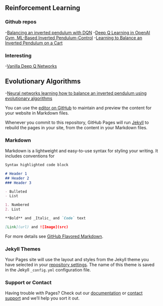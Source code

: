 ## Reinforcement Learning

### Github repos

-[Balancing an inverted pendulum with DQN](https://github.com/yotamish/Balancing-an-inverted-pendulum-with-DQN)
-[Deep Q Learning in OpenAI Gym, ML-Based Inverted Pendulum-Control](https://github.com/WilliamJacobs0/ML-Based-Inverted-Pendulum-Control)
-[Learning to Balance an Inverted Pendulum on a Cart](https://github.com/mohsen-imani/Balancing-an-Inverted-Pendulum)

### Interesting

-[Vanilla Deep Q Networks](https://towardsdatascience.com/dqn-part-1-vanilla-deep-q-networks-6eb4a00febfb)

## Evolutionary Algorithms

-[Neural networks learning how to balance an inverted pendulum using evolutionary algorithms](https://github.com/e-dorigatti/inverted-pendulum)


You can use the [editor on GitHub](https://github.com/Theta-Pi/Theta-Pi.github.io/edit/master/index.md) to maintain and preview the content for your website in Markdown files.

Whenever you commit to this repository, GitHub Pages will run [Jekyll](https://jekyllrb.com/) to rebuild the pages in your site, from the content in your Markdown files.

### Markdown

Markdown is a lightweight and easy-to-use syntax for styling your writing. It includes conventions for

```markdown
Syntax highlighted code block

# Header 1
## Header 2
### Header 3

- Bulleted
- List

1. Numbered
2. List

**Bold** and _Italic_ and `Code` text

[Link](url) and ![Image](src)
```

For more details see [GitHub Flavored Markdown](https://guides.github.com/features/mastering-markdown/).

### Jekyll Themes

Your Pages site will use the layout and styles from the Jekyll theme you have selected in your [repository settings](https://github.com/Theta-Pi/Theta-Pi.github.io/settings). The name of this theme is saved in the Jekyll `_config.yml` configuration file.

### Support or Contact

Having trouble with Pages? Check out our [documentation](https://help.github.com/categories/github-pages-basics/) or [contact support](https://github.com/contact) and we’ll help you sort it out.
